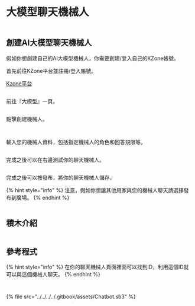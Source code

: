 # 大模型聊天機械人

<figure><img src="../../../../.gitbook/assets/image (18).png" alt=""><figcaption></figcaption></figure>

## 創建AI大模型聊天機械人

假如你想創建自己的AI大模型機械人，你需要創建/登入自己的KZone帳號。

首先前往KZone平台並註冊/登入賬號。

[Kzone平台](https://kai.kittenbot.cn/)

<figure><img src="../../../../.gitbook/assets/image (11).png" alt=""><figcaption></figcaption></figure>

前往『大模型』一頁。

<figure><img src="../../../../.gitbook/assets/image (12).png" alt=""><figcaption></figcaption></figure>

點擊創建機械人。

<figure><img src="../../../../.gitbook/assets/image (13).png" alt=""><figcaption></figcaption></figure>

<figure><img src="../../../../.gitbook/assets/image (14).png" alt=""><figcaption></figcaption></figure>

輸入您的機械人資料，包括指定機械人的角色和回答規限等。

<figure><img src="../../../../.gitbook/assets/image (15).png" alt=""><figcaption></figcaption></figure>

完成之後可以在右邊測試你的聊天機械人。

<figure><img src="../../../../.gitbook/assets/image (16).png" alt=""><figcaption></figcaption></figure>

完成之後可以按發布，將你的聊天機械人儲存。

{% hint style="info" %}
注意，假如你想讓其他用家與您的機械人聊天請選擇發布到廣場。
{% endhint %}

<figure><img src="../../../../.gitbook/assets/image (22).png" alt=""><figcaption></figcaption></figure>

## 積木介紹

<figure><img src="../../../../.gitbook/assets/image (19).png" alt=""><figcaption></figcaption></figure>

## 參考程式

{% hint style="info" %}
在你的聊天機械人頁面裡面可以找到ID，利用這個ID就可以與這個機械人聊天。
{% endhint %}

<figure><img src="../../../../.gitbook/assets/image (21).png" alt=""><figcaption></figcaption></figure>

<figure><img src="../../../../.gitbook/assets/image (23).png" alt=""><figcaption></figcaption></figure>

{% file src="../../../../.gitbook/assets/Chatbot.sb3" %}
